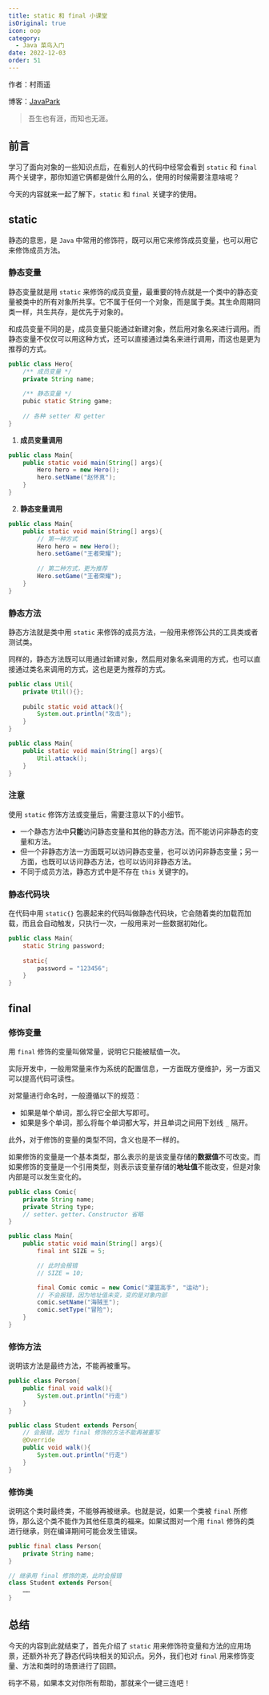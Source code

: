 ```yaml
---
title: static 和 final 小课堂
isOriginal: true
icon: oop
category:
  - Java 菜鸟入门
date: 2022-12-03
order: 51
---
```


作者：村雨遥

博客：[JavaPark](https://cunyu1943.github.io/JavaPark)

>   吾生也有涯，而知也无涯。

## 前言

学习了面向对象的一些知识点后，在看别人的代码中经常会看到 `static` 和 `final` 两个关键字，那你知道它俩都是做什么用的么，使用的时候需要注意啥呢？

今天的内容就来一起了解下，`static` 和 `final` 关键字的使用。

## static

静态的意思，是 `Java` 中常用的修饰符，既可以用它来修饰成员变量，也可以用它来修饰成员方法。

### 静态变量

静态变量就是用 `static` 来修饰的成员变量，最重要的特点就是一个类中的静态变量被类中的所有对象所共享。它不属于任何一个对象，而是属于类。其生命周期同类一样，共生共存，是优先于对象的。

和成员变量不同的是，成员变量只能通过新建对象，然后用对象名来进行调用。而静态变量不仅仅可以用这种方式，还可以直接通过类名来进行调用，而这也是更为推荐的方式。

```java
public class Hero{
    /** 成员变量 */
    private String name;
    
    /** 静态变量 */
    pubic static String game;
    
    // 各种 setter 和 getter
}
```

1.   **成员变量调用**

```java
public class Main{
    public static void main(String[] args){
        Hero hero = new Hero();
        hero.setName("赵怀真");
    }
}
```

2.   **静态变量调用**

```java
public class Main{
    public static void main(String[] args){
       	// 第一种方式
        Hero hero = new Hero();
        hero.setGame("王者荣耀");
        
        // 第二种方式，更为推荐
        Hero.setGame("王者荣耀");
    }
}
```

### 静态方法

静态方法就是类中用 `static` 来修饰的成员方法，一般用来修饰公共的工具类或者测试类。

同样的，静态方法既可以用通过新建对象，然后用对象名来调用的方式，也可以直接通过类名来调用的方式，这也是更为推荐的方式。

```java
public class Util{
    private Util(){};
    
    pubilc static void attack(){
        System.out.println("攻击");
    }
}
```

```java
public class Main{
    public static void main(String[] args){
        Util.attack();
    }
}
```

### 注意

使用 `static` 修饰方法或变量后，需要注意以下的小细节。

-   一个静态方法中**只能**访问静态变量和其他的静态方法。而不能访问非静态的变量和方法。
-   但一个非静态方法一方面既可以访问静态变量，也可以访问非静态变量；另一方面，也既可以访问静态方法，也可以访问非静态方法。
-   不同于成员方法，静态方式中是不存在 `this` 关键字的。

### 静态代码块

在代码中用 `static{}` 包裹起来的代码叫做静态代码块，它会随着类的加载而加载，而且会自动触发，只执行一次，一般用来对一些数据初始化。

```java
public class Main{
    static String password;
    
    static{
        password = "123456";
    }
}
```



## final

### 修饰变量

用 `final` 修饰的变量叫做常量，说明它只能被赋值一次。

实际开发中，一般用常量来作为系统的配置信息，一方面既方便维护，另一方面又可以提高代码可读性。

对常量进行命名时，一般遵循以下的规范：

-   如果是单个单词，那么将它全部大写即可。
-   如果是多个单词，那么将每个单词都大写，并且单词之间用下划线 `_` 隔开。

此外，对于修饰的变量的类型不同，含义也是不一样的。

如果修饰的变量是一个基本类型，那么表示的是该变量存储的**数据值**不可改变。而如果修饰的变量是一个引用类型，则表示该变量存储的**地址值**不能改变，但是对象内部是可以发生变化的。

```java
public class Comic{
    private String name;
    private String type;
    // setter、getter、Constructor 省略
}
```

```java
public class Main{
    public static void main(String[] args){
        final int SIZE = 5;

        // 此时会报错
        // SIZE = 10;

        final Comic comic = new Comic("灌篮高手", "运动");
        // 不会报错，因为地址值未变，变的是对象内部
        comic.setName("海贼王");
        comic.setType("冒险");
    }
}
```

### 修饰方法

说明该方法是最终方法，不能再被重写。

```java
public class Person{
    public final void walk(){
        System.out.println("行走")
    }
}

public class Student extends Person{
    // 会报错，因为 final 修饰的方法不能再被重写
    @Override
    public void walk(){
        System.out.println("行走")
    }
}
```

### 修饰类

说明这个类时最终类，不能够再被继承。也就是说，如果一个类被 `final` 所修饰，那么这个类不能作为其他任意类的福来。如果试图对一个用 `final` 修饰的类进行继承，则在编译期间可能会发生错误。

```java
public final class Person{
    private String name;
}

// 继承用 final 修饰的类，此时会报错
class Student extends Person{
    ……
}
```

## 总结

今天的内容到此就结束了，首先介绍了 `static` 用来修饰符变量和方法的应用场景，还额外补充了静态代码块相关的知识点。另外，我们也对 `final` 用来修饰变量、方法和类时的场景进行了回顾。

码字不易，如果本文对你所有帮助，那就来个一键三连吧！
